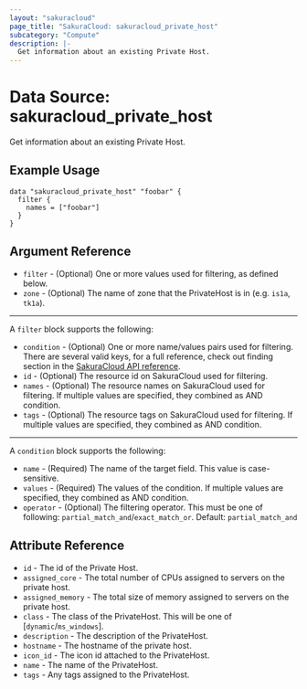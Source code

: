 ```yaml
---
layout: "sakuracloud"
page_title: "SakuraCloud: sakuracloud_private_host"
subcategory: "Compute"
description: |-
  Get information about an existing Private Host.
---
```


# Data Source: sakuracloud_private_host

Get information about an existing Private Host.

## Example Usage

```hcl
data "sakuracloud_private_host" "foobar" {
  filter {
    names = ["foobar"]
  }
}
```
## Argument Reference

* `filter` - (Optional) One or more values used for filtering, as defined below.
* `zone` - (Optional) The name of zone that the PrivateHost is in (e.g. `is1a`, `tk1a`).

---

A `filter` block supports the following:

* `condition` - (Optional) One or more name/values pairs used for filtering. There are several valid keys, for a full reference, check out finding section in the [SakuraCloud API reference](https://developer.sakura.ad.jp/cloud/api/1.1/).
* `id` - (Optional) The resource id on SakuraCloud used for filtering.
* `names` - (Optional) The resource names on SakuraCloud used for filtering. If multiple values ​​are specified, they combined as AND condition.
* `tags` - (Optional) The resource tags on SakuraCloud used for filtering. If multiple values ​​are specified, they combined as AND condition.

---

A `condition` block supports the following:

* `name` - (Required) The name of the target field. This value is case-sensitive.
* `values` - (Required) The values of the condition. If multiple values ​​are specified, they combined as AND condition.
* `operator` - (Optional) The filtering operator. This must be one of following: `partial_match_and`/`exact_match_or`. Default: `partial_match_and`


## Attribute Reference

* `id` - The id of the Private Host.
* `assigned_core` - The total number of CPUs assigned to servers on the private host.
* `assigned_memory` - The total size of memory assigned to servers on the private host.
* `class` - The class of the PrivateHost. This will be one of [`dynamic`/`ms_windows`].
* `description` - The description of the PrivateHost.
* `hostname` - The hostname of the private host.
* `icon_id` - The icon id attached to the PrivateHost.
* `name` - The name of the PrivateHost.
* `tags` - Any tags assigned to the PrivateHost.



